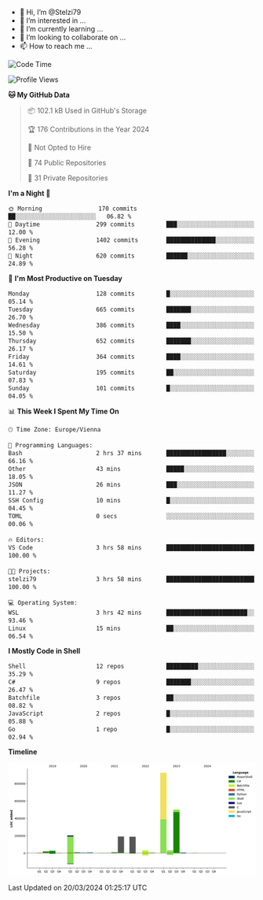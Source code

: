 - 👋 Hi, I’m @Stelzi79
- 👀 I’m interested in ...
- 🌱 I’m currently learning ...
- 💞️ I’m looking to collaborate on ...
- 📫 How to reach me ...

<!--START_SECTION:waka-->
![Code Time](http://img.shields.io/badge/Code%20Time-956%20hrs%2036%20mins-blue)

![Profile Views](http://img.shields.io/badge/Profile%20Views-0-blue)

**🐱 My GitHub Data** 

> 📦 102.1 kB Used in GitHub's Storage 
 > 
> 🏆 176 Contributions in the Year 2024
 > 
> 🚫 Not Opted to Hire
 > 
> 📜 74 Public Repositories 
 > 
> 🔑 31 Private Repositories 
 > 
**I'm a Night 🦉** 

```text
🌞 Morning                170 commits         ██░░░░░░░░░░░░░░░░░░░░░░░   06.82 % 
🌆 Daytime                299 commits         ███░░░░░░░░░░░░░░░░░░░░░░   12.00 % 
🌃 Evening                1402 commits        ██████████████░░░░░░░░░░░   56.28 % 
🌙 Night                  620 commits         ██████░░░░░░░░░░░░░░░░░░░   24.89 % 
```
📅 **I'm Most Productive on Tuesday** 

```text
Monday                   128 commits         █░░░░░░░░░░░░░░░░░░░░░░░░   05.14 % 
Tuesday                  665 commits         ███████░░░░░░░░░░░░░░░░░░   26.70 % 
Wednesday                386 commits         ████░░░░░░░░░░░░░░░░░░░░░   15.50 % 
Thursday                 652 commits         ███████░░░░░░░░░░░░░░░░░░   26.17 % 
Friday                   364 commits         ████░░░░░░░░░░░░░░░░░░░░░   14.61 % 
Saturday                 195 commits         ██░░░░░░░░░░░░░░░░░░░░░░░   07.83 % 
Sunday                   101 commits         █░░░░░░░░░░░░░░░░░░░░░░░░   04.05 % 
```


📊 **This Week I Spent My Time On** 

```text
🕑︎ Time Zone: Europe/Vienna

💬 Programming Languages: 
Bash                     2 hrs 37 mins       █████████████████░░░░░░░░   66.16 % 
Other                    43 mins             █████░░░░░░░░░░░░░░░░░░░░   18.05 % 
JSON                     26 mins             ███░░░░░░░░░░░░░░░░░░░░░░   11.27 % 
SSH Config               10 mins             █░░░░░░░░░░░░░░░░░░░░░░░░   04.45 % 
TOML                     0 secs              ░░░░░░░░░░░░░░░░░░░░░░░░░   00.06 % 

🔥 Editors: 
VS Code                  3 hrs 58 mins       █████████████████████████   100.00 % 

🐱‍💻 Projects: 
stelzi79                 3 hrs 58 mins       █████████████████████████   100.00 % 

💻 Operating System: 
WSL                      3 hrs 42 mins       ███████████████████████░░   93.46 % 
Linux                    15 mins             ██░░░░░░░░░░░░░░░░░░░░░░░   06.54 % 
```

**I Mostly Code in Shell** 

```text
Shell                    12 repos            █████████░░░░░░░░░░░░░░░░   35.29 % 
C#                       9 repos             ███████░░░░░░░░░░░░░░░░░░   26.47 % 
Batchfile                3 repos             ██░░░░░░░░░░░░░░░░░░░░░░░   08.82 % 
JavaScript               2 repos             █░░░░░░░░░░░░░░░░░░░░░░░░   05.88 % 
Go                       1 repo              █░░░░░░░░░░░░░░░░░░░░░░░░   02.94 % 
```



**Timeline**

![Lines of Code chart](https://raw.githubusercontent.com/Stelzi79/Stelzi79/main/assets/bar_graph.png)


 Last Updated on 20/03/2024 01:25:17 UTC
<!--END_SECTION:waka-->

<!---
Stelzi79/Stelzi79 is a ✨ special ✨ repository because its `README.md` (this file) appears on your GitHub profile.
You can click the Preview link to take a look at your changes.
--->
